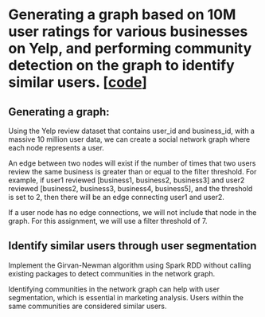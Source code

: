 # Generating a graph based on 10M user ratings for various businesses on Yelp, and performing community detection on the graph to identify similar users. [[code](https://github.com/rantao-usc/spark-hw/blob/master/HW4/task2.py)]

## Generating a graph:

Using the Yelp review dataset that contains user_id and business_id, with a massive 10 million user data, we can create a social network graph where each node represents a user. 

An edge between two nodes will exist if the number of times that two users review the same business is greater than or equal to the filter threshold. For example, if user1 reviewed [business1, business2, business3] and user2 reviewed [business2, business3, business4, business5], and the threshold is set to 2, then there will be an edge connecting user1 and user2.

If a user node has no edge connections, we will not include that node in the graph. For this assignment, we will use a filter threshold of 7.

## Identify similar users through user segmentation

Implement the Girvan-Newman algorithm using Spark RDD without calling existing packages to detect communities in the network graph. 

Identifying communities in the network graph can help with user segmentation, which is essential in marketing analysis. Users within the same communities are considered similar users.
